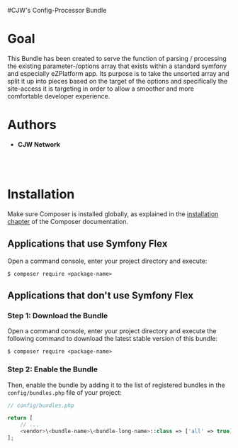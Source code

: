 #CJW's Config-Processor Bundle

Goal
===========

This Bundle has been created to serve the function of parsing / processing the existing
parameter-/options array that exists within a standard symfony and especially
eZPlatform app. Its purpose is to take the unsorted array and split it up into pieces based
on the target of the options and specifically the site-access it is targeting in order to
allow a smoother and more comfortable developer experience.

Authors
============

* **CJW Network**
<br/>
<br/>

Installation
============

Make sure Composer is installed globally, as explained in the
[installation chapter](https://getcomposer.org/doc/00-intro.md)
of the Composer documentation.

Applications that use Symfony Flex
----------------------------------

Open a command console, enter your project directory and execute:

```console
$ composer require <package-name>
```

Applications that don't use Symfony Flex
----------------------------------------

### Step 1: Download the Bundle

Open a command console, enter your project directory and execute the
following command to download the latest stable version of this bundle:

```console
$ composer require <package-name>
```

### Step 2: Enable the Bundle

Then, enable the bundle by adding it to the list of registered bundles
in the `config/bundles.php` file of your project:

```php
// config/bundles.php

return [
    // ...
    <vendor>\<bundle-name>\<bundle-long-name>::class => ['all' => true],
];
```



